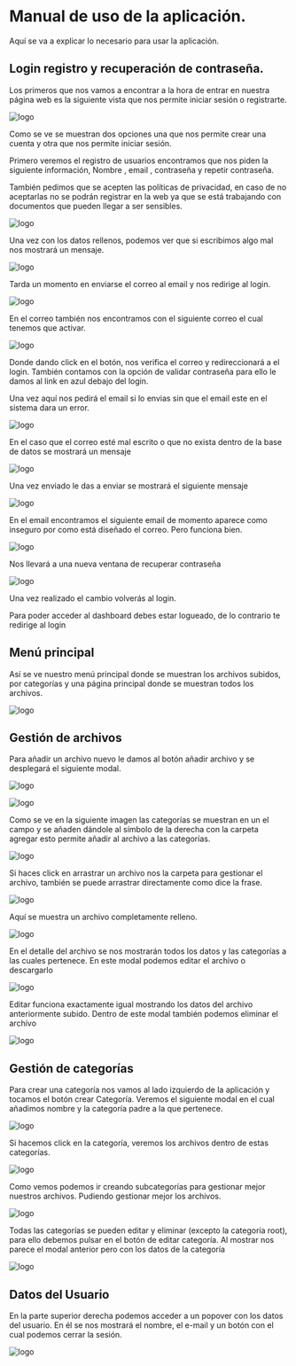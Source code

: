 # Manual de uso de la aplicación.
Aquí se va a explicar lo necesario para usar la aplicación.
## Login registro y recuperación de contraseña.
Los primeros  que nos vamos a encontrar a la hora de entrar en nuestra página web es la siguiente vista que nos permite iniciar sesión  o registrarte.
 
![logo](Imagenes/Manual/login.png)
 
Como se ve se muestran dos opciones una que nos permite crear una cuenta y otra que nos permite iniciar sesión.
 
Primero veremos el registro de usuarios encontramos que nos piden la siguiente información, Nombre , email , contraseña y repetir contraseña.
 
También pedimos que se acepten las políticas de privacidad, en caso de no aceptarlas no se podrán registrar en la web ya que se está trabajando con documentos que pueden llegar a ser sensibles.
 
![logo](Imagenes/Manual/registrarUsuario.png)
 
Una vez con los datos rellenos, podemos ver que si escribimos algo mal nos mostrará un mensaje.
 
![logo](Imagenes/Manual/registrarUsuario1.png)
 
Tarda un momento en enviarse el correo al email y nos redirige al login.
 
![logo](Imagenes/Manual/inicioSesion.png)
 
 
En el correo también nos encontramos con el siguiente correo el cual tenemos que activar.
 
![logo](Imagenes/Manual/verificacion.png)
 
Donde dando click en el botón, nos verifica el correo y redireccionará a el login. También contamos con la opción de validar contraseña para ello le damos al link en azul debajo del login.
 
Una vez aquí nos pedirá el email  si lo envias sin que el email este en el sistema dara un error.
 
![logo](Imagenes/Manual/recuperarContraseña.png)

En el caso que el correo esté mal escrito o que no exista dentro de la base de datos se mostrará un mensaje

![logo](Imagenes/Manual/recuperarContraseñaError.png)
 
Una vez enviado le das a enviar se mostrará el siguiente mensaje 
 
![logo](Imagenes/Manual/recuperarContraseña1.png)
 
En el email encontramos el siguiente email de momento aparece como inseguro por como está diseñado el correo. Pero funciona bien.
 
![logo](Imagenes/Manual/recuperarContraseña2.png)
 
Nos llevará a una nueva ventana de recuperar contraseña
 
![logo](Imagenes/Manual/recuperarContraseña3.png)
 
Una vez realizado el cambio volverás al login.

Para poder acceder al dashboard debes estar logueado, de lo contrario te redirige al login
 
## Menú principal
 
Así se ve nuestro menú principal donde se muestran los archivos subidos, por categorías y una  página principal donde se muestran todos los archivos.
 
![logo](Imagenes/Manual/escritorio.PNG)
 
## Gestión de archivos
 
Para añadir un archivo nuevo le damos al botón añadir archivo y se desplegará el siguiente modal.

![logo](Imagenes/Manual/subirArchivo0.PNG)
  
![logo](Imagenes/Manual/subirArchivo.png)
 
Como se ve en la siguiente imagen las categorías se muestran en un el campo y se añaden dándole al símbolo de la derecha con la carpeta agregar esto permite añadir al archivo a las categorías.
 
![logo](Imagenes/Manual/subirArchivo1.png)
 
Si haces click en arrastrar un archivo nos la carpeta para gestionar el archivo, también se puede arrastrar directamente como dice la frase.
 
![logo](Imagenes/Manual/subirArchivo2.png)
 
Aquí se muestra un archivo completamente relleno.
 
![logo](Imagenes/Manual/subirArchivo3.png)
 
En el detalle del archivo se nos mostrarán todos los datos y las categorías a las cuales pertenece. En este modal podemos editar el archivo o descargarlo
 
![logo](Imagenes/Manual/detail.PNG)
 
Editar funciona exactamente igual mostrando los datos del archivo anteriormente subido. Dentro de este modal también podemos eliminar el archivo
 
![logo](Imagenes/Manual/editarArchivo.PNG)
 
## Gestión de categorías
 
Para crear una categoría nos vamos al lado izquierdo de la aplicación y tocamos el botón crear Categoría. Veremos el siguiente modal en el cual añadimos nombre y la categoría padre a la que pertenece.
 
![logo](Imagenes/Manual/añadirCategoria.PNG)
 
Si hacemos click en la categoría, veremos los archivos dentro de estas categorías.
 
![logo](Imagenes/Manual/categoria.PNG)
 
Como vemos podemos ir creando subcategorías para gestionar mejor nuestros archivos. Pudiendo gestionar mejor los archivos.
 
![logo](Imagenes/Manual/categorias.PNG)
 
Todas las categorías se pueden editar y eliminar (excepto la categoría root), para ello debemos pulsar en el botón de editar categoría. Al mostrar nos parece el modal anterior pero con los datos de la categoría

![logo](Imagenes/Manual/editarCategoria.png)
 
## Datos del Usuario

En la parte superior derecha podemos acceder a un popover con los datos del usuario. En él se nos mostrará el nombre, el e-mail y un botón con el cual podemos cerrar la sesión.

![logo](Imagenes/Manual/cerrarSesion.png)